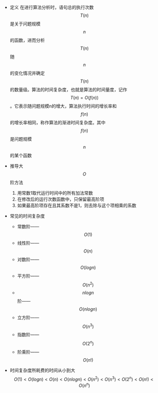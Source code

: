 - 定义
在进行算法分析时，语句总的执行次数$$ T(n) $$是关于问题规模$$ n $$的函数，进而分析$$ T(n) $$随$$ n $$的变化情况并确定$$ T(n) $$的数量级。算法的时间复杂度，也就是算法的时间量度，记作$$ T(n) = O(f(n)) $$。它表示随问题规模n的增大，算法执行时间的增长率和$$ f(n) $$的增长率相同，称作算法的渐进时间复杂度。其中$$ f(n) $$是问题规模$$ n $$的某个函数

- 推导大$$ O $$阶方法
    1. 用常数1取代运行时间中的所有加法常数
    2. 在修改后的运行次数函数中，只保留最高阶项
    3. 如果最高阶项存在且其系数不是1，则去除与这个项相乘的系数

- 常见的时间复杂度
    - 常数阶——$$ O(1) $$
    - 线性阶——$$ O(n) $$
    - 对数阶——$$ O(logn) $$
    - 平方阶——$$ O(n^2) $$
    - $$ nlogn $$阶——$$ O(nlogn) $$
    - 立方阶——$$ O(n^3) $$
    - 指数阶——$$ O(2^n) $$
    - 阶乘阶——$$ O(n!) $$

- 时间复杂度所耗费的时间从小到大
    $$ O(1)<O(logn)<O(n)<O(nlogn)<O(n^2)<O(n^3)<O(2^n)<O(n!)<O(n^n) $$